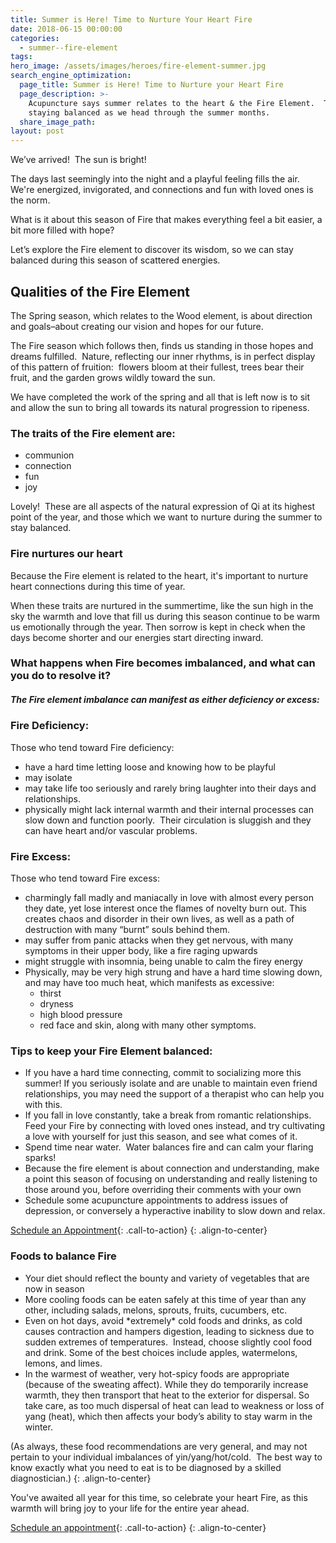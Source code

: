 ```yaml
---
title: Summer is Here! Time to Nurture Your Heart Fire
date: 2018-06-15 00:00:00
categories:
  - summer--fire-element
tags:
hero_image: /assets/images/heroes/fire-element-summer.jpg
search_engine_optimization:
  page_title: Summer is Here! Time to Nurture your Heart Fire
  page_description: >-
    Acupuncture says summer relates to the heart & the Fire Element.  Tips for
    staying balanced as we head through the summer months.
  share_image_path:
layout: post
---
```


We’ve arrived!&nbsp; The sun is bright!&nbsp;

The days last seemingly into the night and a playful feeling fills the air. We're energized, invigorated, and connections and fun with loved ones is the norm.

What is it about this season of Fire that makes everything feel a bit easier, a bit more filled with hope?&nbsp;

Let’s explore the Fire element to discover its wisdom, so we can stay balanced during this season of scattered energies.

## Qualities of the Fire Element

The Spring season, which relates to the Wood element, is about direction and goals–about creating our vision and hopes for our future.

The Fire season which follows then, finds us standing in those hopes and dreams fulfilled.&nbsp; Nature, reflecting our inner rhythms, is in perfect display of this pattern of fruition:&nbsp; flowers bloom at their fullest, trees bear their fruit, and the garden grows wildly toward the sun.&nbsp;

We have completed the work of the spring and all that is left now is to sit and allow the sun to bring all towards its natural progression to ripeness.

### The traits of the Fire element are:

* communion
* connection
* fun
* joy

Lovely!&nbsp; These are all aspects of the natural expression of Qi at its highest point of the year, and those which we want to nurture during the summer to stay balanced.

### Fire nurtures our heart

Because the Fire element is related to the heart, it's important to nurture heart connections during this time of year.

When these traits are nurtured in the summertime, like the sun high in the sky the warmth and love that fill us during this season continue to be warm us emotionally through the year. Then sorrow is kept in check when the days become shorter and our energies start directing inward.&nbsp;

### What happens when Fire becomes imbalanced, and what can you do to resolve it?&nbsp;

##### The Fire element imbalance can manifest as either deficiency or excess:

### Fire Deficiency:

Those who tend toward Fire deficiency:

* have a hard time letting loose and knowing how to be playful
* may isolate
* may take life too seriously and rarely bring laughter into their days and relationships.
* physically might lack internal warmth and their internal processes can slow down and function poorly.&nbsp; Their circulation is sluggish and they can have heart and/or vascular problems.

### Fire Excess:

Those who tend toward Fire excess:

* charmingly fall madly and maniacally in love with almost every person they date, yet lose interest once the flames of novelty burn out. This creates chaos and disorder in their own lives, as well as a path of destruction with many “burnt” souls behind them.&nbsp;
* may suffer from panic attacks when they get nervous, with many symptoms in their upper body, like a fire raging upwards
* might struggle with insomnia, being unable to calm the firey energy
* Physically, may be very high strung and have a hard time slowing down, and may have too much heat, which manifests as excessive:
  * thirst
  * dryness
  * high blood pressure
  * red face and skin, along with many other symptoms.

### Tips to keep your Fire Element balanced:

* If you have a hard time connecting, commit to socializing more this summer! If you seriously isolate and are unable to maintain even friend relationships, you may need the support of a therapist who can help you with this.
* If you fall in love constantly, take a break from romantic relationships.&nbsp; Feed your Fire by connecting with loved ones instead, and try cultivating a love with yourself for just this season, and see what comes of it.
* Spend time near water.&nbsp; Water balances fire and can calm your flaring sparks!
* Because the fire element is about connection and understanding, make a point this season of focusing on understanding and really listening to those around you, before overriding their comments with your own
* Schedule some acupuncture appointments to address issues of depression, or conversely a hyperactive inability to slow down and relax.

[Schedule an Appointment](/make-an-appointment/){: .call-to-action}
{: .align-to-center}

### Foods to balance Fire

* Your diet should reflect the bounty and variety of vegetables that are now in season
* More cooling foods can be eaten safely at this time of year than any other, including salads, melons, sprouts, fruits, cucumbers, etc.
* Even on hot days, avoid \*extremely\* cold foods and drinks, as cold causes contraction and hampers digestion, leading to sickness due to sudden extremes of temperatures.&nbsp; Instead, choose slightly cool food and drink. Some of the best choices include apples, watermelons, lemons, and limes.
* In the warmest of weather, very hot-spicy foods are appropriate (because of the sweating affect). While they do temporarily increase warmth, they then transport that heat to the exterior for dispersal. So take care, as too much dispersal of heat can lead to weakness or loss of yang (heat), which then affects your body’s ability to stay warm in the winter.

(As always, these food recommendations are very general, and may not pertain to your individual imbalances of yin/yang/hot/cold.&nbsp; The best way to know exactly what you need to eat is to be diagnosed by a skilled diagnostician.) {: .align-to-center}

You've awaited all year for this time, so celebrate your heart Fire, as this warmth will bring joy to your life for the entire year ahead.&nbsp;

[Schedule an appointment](/make-an-appointment/){: .call-to-action}
{: .align-to-center}